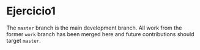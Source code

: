 # Ejercicio1

The `master` branch is the main development branch. All work from the former `work` branch has been merged here and future contributions should target `master`.
